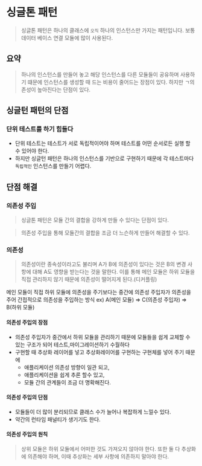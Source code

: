 # 싱글톤 패턴

> 싱글톤 패턴은 하나의 클래스에 `오직` 하나의 인스턴스만 가지는 패턴입니다.
> 보통 데이터 베이스 연결 모듈에 많이 사용된다.

## 요약

> 하나의 인스턴스를 만들어 놓고 해당 인스턴스를 다른 모듈들이 공유하며 사용하기 떄문에 인스턴스를 생성할 때 드는 비용이 줄어드는 장점이 있다.
> 하지만 ㄱ의존성이 높아진다는 단점이 있다.

## 싱글턴 패턴의 단점

### 단위 테스트를 하기 힘들다

- 단위 테스트는 테스트가 서로 독립적이어야 하며 테스트를 어떤 순서로든 실행 할 수 있어야 한다.
- 하지만 싱글턴 패턴은 하나의 인스턴스를 기반으로 구현하기 때문에 각 테스트마다 `독립적인` 인스턴스를 만들기 어렵다.

## 단점 해결

### 의존성 주입

> 싱글톤 패턴은 모듈 간의 결합을 강하게 만들 수 있다는 단점이 있다.

> 의존성 주입을 통해 모듈간의 결합을 조금 더 느슨하게 만들어 해결할 수 있다.

### 의존성

> 의존성이란 종속성이라고도 불리며 A가 B에 의존성이 있다는 것은 B의 변경 사항에 대해 A도 영향을 받는다는 것을 말한다.
> 이를 통해 메인 모듈은 하위 모듈을 직접 관리하지 않기 때문에 의존성이 떨어지게 된다.(디커플링)

메인 모듈이 직접 하위 모듈에 의존성을 주기보다는 중간에 의존성 주입자가 의존성을 주어 간접적으로 의존성을 주입하는 방식
ex) A(메인 모듈) => C(의존성 주입자) => B(하위 모듈)

#### 의존성 주입의 장점

- 의존성 주입자가 중간에서 하위 모듈을 관리하기 때문에 모듈들을 쉽게 교체할 수 있는 구조가 되어 테스트,마이그레이션하기 수월하다
- 구현할 때 추상화 레이어를 넣고 추상화레이어를 구현하는 구현체를 넣어 주기 때문에
  - 애플리케이션 의존성 방향이 일관 되고,
  - 애플리케이션을 쉽게 추론 할수 있고,
  - 모듈 간의 관계들이 조금 더 명확해진다.

#### 의존성 주입의 단점

- 모듈들이 더 많이 분리되므로 클래스 수가 늘어나 복잡하게 느낄수 있다.
- 약간의 런타임 패널티가 생기기도 한다.

#### 의존성 주입의 원칙

> 상위 모듈은 하위 모듈에서 어떠한 것도 가져오지 않아야 한다. 또한 둘 다 추상화에 의존해야 하며, 이때 추상화는 세부 사항에 의존하지 말아야 한다.
